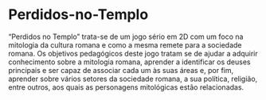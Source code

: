 # Perdidos-no-Templo
“Perdidos no Templo” trata-se de um jogo sério em 2D com um foco na mitologia da cultura romana e como a mesma remete para a sociedade romana.  Os objetivos pedagógicos deste jogo tratam se de ajudar a adquirir conhecimento sobre a mitologia romana, aprender a identificar os deuses principais e ser capaz de associar cada um às suas áreas e, por fim, aprender sobre vários setores da sociedade romana, a sua política, religião, entre outros, aos quais as personagens mitológicas estão relacionadas. 
